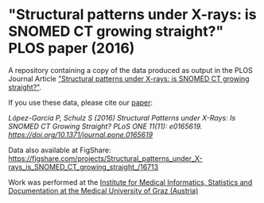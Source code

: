 # "Structural patterns under X-rays: is SNOMED CT growing straight?" PLOS paper (2016)

A repository containing a copy of the data produced as output in the PLOS Journal Article ["Structural patterns under X-rays: is SNOMED CT growing straight?"](http://journals.plos.org/plosone/article?id=10.1371/journal.pone.0165619).

If you use these data, please cite our [paper](https://trec.nist.gov/pubs/trec26/papers/imi_mug-PM.pdf):

*López-García P, Schulz S (2016) Structural Patterns under X-Rays: Is SNOMED CT Growing Straight? PLoS ONE 11(11): e0165619. https://doi.org/10.1371/journal.pone.0165619*

Data also available at FigShare: https://figshare.com/projects/Structural_patterns_under_X-rays_is_SNOMED_CT_growing_straight_/16713

Work was performed at the [Institute for Medical Informatics, Statistics and Documentation at the Medical University of Graz (Austria)](https://www.medunigraz.at/imi/en/about.php)
